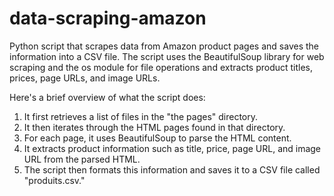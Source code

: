 # data-scraping-amazon
 Python script that scrapes data from Amazon product pages and saves the information into a CSV file. The script uses the BeautifulSoup library for web scraping and the os module for file operations and extracts product titles, prices, page URLs, and image URLs.

Here's a brief overview of what the script does:

 1.   It first retrieves a list of files in the "the pages" directory.
 1.   It then iterates through the HTML pages found in that directory.
 1.   For each page, it uses BeautifulSoup to parse the HTML content.
 1.   It extracts product information such as title, price, page URL, and image URL from the parsed HTML.
 1.   The script then formats this information and saves it to a CSV file called "produits.csv."
